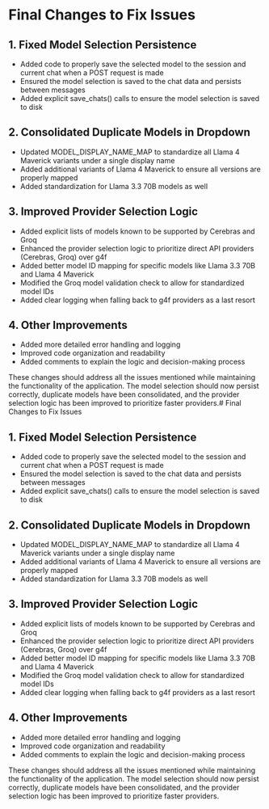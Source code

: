 # Final Changes to Fix Issues

## 1. Fixed Model Selection Persistence

- Added code to properly save the selected model to the session and current chat when a POST request is made
- Ensured the model selection is saved to the chat data and persists between messages
- Added explicit save_chats() calls to ensure the model selection is saved to disk

## 2. Consolidated Duplicate Models in Dropdown

- Updated MODEL_DISPLAY_NAME_MAP to standardize all Llama 4 Maverick variants under a single display name
- Added additional variants of Llama 4 Maverick to ensure all versions are properly mapped
- Added standardization for Llama 3.3 70B models as well

## 3. Improved Provider Selection Logic

- Added explicit lists of models known to be supported by Cerebras and Groq
- Enhanced the provider selection logic to prioritize direct API providers (Cerebras, Groq) over g4f
- Added better model ID mapping for specific models like Llama 3.3 70B and Llama 4 Maverick
- Modified the Groq model validation check to allow for standardized model IDs
- Added clear logging when falling back to g4f providers as a last resort

## 4. Other Improvements

- Added more detailed error handling and logging
- Improved code organization and readability
- Added comments to explain the logic and decision-making process

These changes should address all the issues mentioned while maintaining the functionality of the application. The model selection should now persist correctly, duplicate models have been consolidated, and the provider selection logic has been improved to prioritize faster providers.# Final Changes to Fix Issues

## 1. Fixed Model Selection Persistence

- Added code to properly save the selected model to the session and current chat when a POST request is made
- Ensured the model selection is saved to the chat data and persists between messages
- Added explicit save_chats() calls to ensure the model selection is saved to disk

## 2. Consolidated Duplicate Models in Dropdown

- Updated MODEL_DISPLAY_NAME_MAP to standardize all Llama 4 Maverick variants under a single display name
- Added additional variants of Llama 4 Maverick to ensure all versions are properly mapped
- Added standardization for Llama 3.3 70B models as well

## 3. Improved Provider Selection Logic

- Added explicit lists of models known to be supported by Cerebras and Groq
- Enhanced the provider selection logic to prioritize direct API providers (Cerebras, Groq) over g4f
- Added better model ID mapping for specific models like Llama 3.3 70B and Llama 4 Maverick
- Modified the Groq model validation check to allow for standardized model IDs
- Added clear logging when falling back to g4f providers as a last resort

## 4. Other Improvements

- Added more detailed error handling and logging
- Improved code organization and readability
- Added comments to explain the logic and decision-making process

These changes should address all the issues mentioned while maintaining the functionality of the application. The model selection should now persist correctly, duplicate models have been consolidated, and the provider selection logic has been improved to prioritize faster providers.